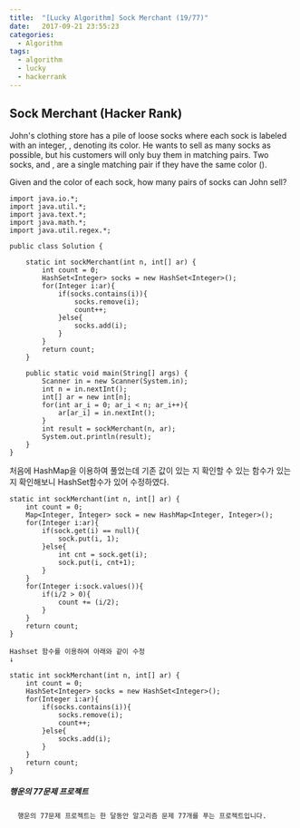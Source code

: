 ```yaml
---
title:  "[Lucky Algorithm] Sock Merchant (19/77)"
date:   2017-09-21 23:55:23
categories:
  - Algorithm
tags:
  - algorithm
  - lucky
  - hackerrank
---
```

## Sock Merchant (Hacker Rank)
John's clothing store has a pile of  loose socks where each sock  is labeled with an integer, , denoting its color. He wants to sell as many socks as possible, but his customers will only buy them in matching pairs. Two socks, and , are a single matching pair if they have the same color ().

Given  and the color of each sock, how many pairs of socks can John sell?

```
import java.io.*;
import java.util.*;
import java.text.*;
import java.math.*;
import java.util.regex.*;

public class Solution {

    static int sockMerchant(int n, int[] ar) {
        int count = 0;
        HashSet<Integer> socks = new HashSet<Integer>();
        for(Integer i:ar){
            if(socks.contains(i)){
                socks.remove(i);
                count++;
            }else{
                socks.add(i);
            }
        }
        return count;
    }

    public static void main(String[] args) {
        Scanner in = new Scanner(System.in);
        int n = in.nextInt();
        int[] ar = new int[n];
        for(int ar_i = 0; ar_i < n; ar_i++){
            ar[ar_i] = in.nextInt();
        }
        int result = sockMerchant(n, ar);
        System.out.println(result);
    }
}

```
처음에 HashMap을 이용하여 풀었는데 기존 값이 있는 지 확인할 수 있는 함수가 있는 지 확인해보니 HashSet함수가 있어 수정하였다.
```
static int sockMerchant(int n, int[] ar) {
    int count = 0;
    Map<Integer, Integer> sock = new HashMap<Integer, Integer>();
    for(Integer i:ar){
        if(sock.get(i) == null){
            sock.put(i, 1);
        }else{
            int cnt = sock.get(i);
            sock.put(i, cnt+1);
        }
    }
    for(Integer i:sock.values()){
        if(i/2 > 0){
            count += (i/2);
        }
    }
    return count;
}

Hashset 함수를 이용하여 아래와 같이 수정
↓

static int sockMerchant(int n, int[] ar) {
    int count = 0;
    HashSet<Integer> socks = new HashSet<Integer>();
    for(Integer i:ar){
        if(socks.contains(i)){
            socks.remove(i);
            count++;
        }else{
            socks.add(i);
        }
    }
    return count;
}

```

##### 행운의 77문제 프로젝트
```
  행운의 77문제 프로젝트는 한 달동안 알고리즘 문제 77개를 푸는 프로젝트입니다.
```
